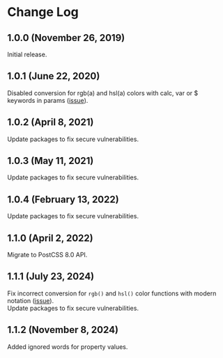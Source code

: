 # Change Log


## 1.0.0 (November 26, 2019)
Initial release.

## 1.0.1 (June 22, 2020)
Disabled conversion for rgb(a) and hsl(a) colors with calc, var or $ keywords in params ([issue](https://github.com/EdMSL/postcss-color-converter/issues/2)).

## 1.0.2 (April 8, 2021)
Update packages to fix secure vulnerabilities.

## 1.0.3 (May 11, 2021)
Update packages to fix secure vulnerabilities.

## 1.0.4 (February 13, 2022)
Update packages to fix secure vulnerabilities.

## 1.1.0 (April 2, 2022)
Migrate to PostCSS 8.0 API.

## 1.1.1 (July 23, 2024)
Fix incorrect conversion for `rgb()` and `hsl()` color functions with modern notation ([issue](https://github.com/EdMSL/postcss-color-converter/issues/18)).<br>
Update packages to fix secure vulnerabilities.

## 1.1.2 (November 8, 2024)
Added ignored words for property values.
